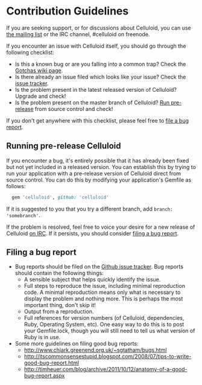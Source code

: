 # Contribution Guidelines

If you are seeking support, or for discussions about Celluloid, you can use [the mailing list](http://groups.google.com/group/celluloid-ruby) or the IRC channel, #celluloid on freenode.

If you encounter an issue with Celluloid itself, you should go through the following checklist:

* Is this a known bug or are you falling into a common trap? Check the [Gotchas wiki page](https://github.com/celluloid/celluloid/wiki/Gotchas).
* Is there already an issue filed which looks like your issue? Check the [issue tracker](https://github.com/celluloid/celluloid/issues).
* Is the problem present in the latest released version of Celluloid? Upgrade and check!
* Is the problem present on the master branch of Celluloid? [Run pre-release](#running-pre-release-celluloid) from source control and check!

If you don't get anywhere with this checklist, please feel free to [file a bug report](#filing-a-bug-report).

## Running pre-release Celluloid

If you encounter a bug, it's entirely possible that it has already been fixed but not yet included in a released version. You can establish this by trying to run your application with a pre-release version of Celluloid direct from source control. You can do this by modifying your application's Gemfile as follows:

```ruby
  gem 'celluloid', github: 'celluloid'
```

If it is suggested to you that you try a different branch, add `branch: 'somebranch'`.

If the problem is resolved, feel free to voice your desire for a new release of Celluloid [on IRC](irc.freenode.net/#celluloid). If it persists, you should consider [filing a bug report](#filing-a-bug-report).

## Filing a bug report

* Bug reports should be filed on the [Github issue tracker](https://github.com/celluloid/celluloid/issues). Bug reports should contain the following things:
  * A sensible subject that helps quickly identify the issue.
  * Full steps to reproduce the issue, including minimal reproduction code. A minimal reproduction means only what is necessary to display the problem and nothing more. This is perhaps the most important thing, don't skip it!
  * Output from a reproduction.
  * Full references for version numbers (of Celluloid, dependencies, Ruby, Operating System, etc). One easy way to do this is to post your Gemfile.lock, though you will still need to tell us what version of Ruby is in use.
* Some more guidelines on filing good bug reports:
  * http://www.chiark.greenend.org.uk/~sgtatham/bugs.html
  * http://itscommonsensestupid.blogspot.com/2008/07/tips-to-write-good-bug-report.html
  * http://timheuer.com/blog/archive/2011/10/12/anatomy-of-a-good-bug-report.aspx
